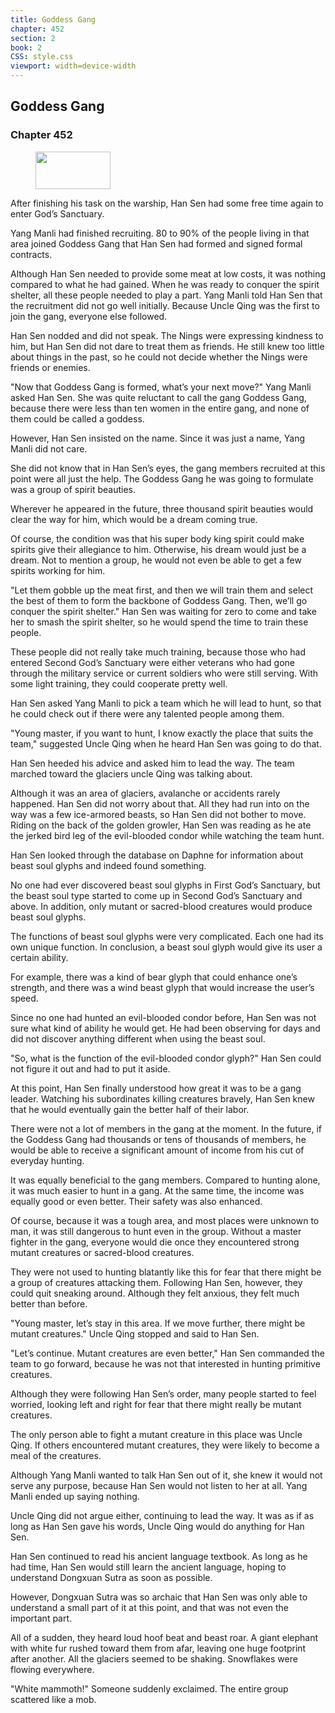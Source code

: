 ```yaml
---
title: Goddess Gang
chapter: 452
section: 2
book: 2
CSS: style.css
viewport: width=device-width
---
```


## Goddess Gang

### Chapter 452

<figure>
	<img src="../Images/gem.gif" alt="" id="gem" width="120" height="60" />
</figure>

After finishing his task on the warship, Han Sen had some free time again to enter God’s Sanctuary.

Yang Manli had finished recruiting. 80 to 90% of the people living in that area joined Goddess Gang that Han Sen had formed and signed formal contracts.

Although Han Sen needed to provide some meat at low costs, it was nothing compared to what he had gained. When he was ready to conquer the spirit shelter, all these people needed to play a part. Yang Manli told Han Sen that the recruitment did not go well initially. Because Uncle Qing was the first to join the gang, everyone else followed.

Han Sen nodded and did not speak. The Nings were expressing kindness to him, but Han Sen did not dare to treat them as friends. He still knew too little about things in the past, so he could not decide whether the Nings were friends or enemies.

"Now that Goddess Gang is formed, what’s your next move?" Yang Manli asked Han Sen. She was quite reluctant to call the gang Goddess Gang, because there were less than ten women in the entire gang, and none of them could be called a goddess.

However, Han Sen insisted on the name. Since it was just a name, Yang Manli did not care.

She did not know that in Han Sen’s eyes, the gang members recruited at this point were all just the help. The Goddess Gang he was going to formulate was a group of spirit beauties.

Wherever he appeared in the future, three thousand spirit beauties would clear the way for him, which would be a dream coming true.

Of course, the condition was that his super body king spirit could make spirits give their allegiance to him. Otherwise, his dream would just be a dream. Not to mention a group, he would not even be able to get a few spirits working for him.

"Let them gobble up the meat first, and then we will train them and select the best of them to form the backbone of Goddess Gang. Then, we’ll go conquer the spirit shelter." Han Sen was waiting for zero to come and take her to smash the spirit shelter, so he would spend the time to train these people.

These people did not really take much training, because those who had entered Second God’s Sanctuary were either veterans who had gone through the military service or current soldiers who were still serving. With some light training, they could cooperate pretty well.

Han Sen asked Yang Manli to pick a team which he will lead to hunt, so that he could check out if there were any talented people among them.

"Young master, if you want to hunt, I know exactly the place that suits the team," suggested Uncle Qing when he heard Han Sen was going to do that.

Han Sen heeded his advice and asked him to lead the way. The team marched toward the glaciers uncle Qing was talking about.

Although it was an area of glaciers, avalanche or accidents rarely happened. Han Sen did not worry about that. All they had run into on the way was a few ice-armored beasts, so Han Sen did not bother to move. Riding on the back of the golden growler, Han Sen was reading as he ate the jerked bird leg of the evil-blooded condor while watching the team hunt.

Han Sen looked through the database on Daphne for information about beast soul glyphs and indeed found something.

No one had ever discovered beast soul glyphs in First God’s Sanctuary, but the beast soul type started to come up in Second God’s Sanctuary and above. In addition, only mutant or sacred-blood creatures would produce beast soul glyphs.

The functions of beast soul glyphs were very complicated. Each one had its own unique function. In conclusion, a beast soul glyph would give its user a certain ability.

For example, there was a kind of bear glyph that could enhance one’s strength, and there was a wind beast glyph that would increase the user’s speed.

Since no one had hunted an evil-blooded condor before, Han Sen was not sure what kind of ability he would get. He had been observing for days and did not discover anything different when using the beast soul.

"So, what is the function of the evil-blooded condor glyph?" Han Sen could not figure it out and had to put it aside.

At this point, Han Sen finally understood how great it was to be a gang leader. Watching his subordinates killing creatures bravely, Han Sen knew that he would eventually gain the better half of their labor.

There were not a lot of members in the gang at the moment. In the future, if the Goddess Gang had thousands or tens of thousands of members, he would be able to receive a significant amount of income from his cut of everyday hunting.

It was equally beneficial to the gang members. Compared to hunting alone, it was much easier to hunt in a gang. At the same time, the income was equally good or even better. Their safety was also enhanced.

Of course, because it was a tough area, and most places were unknown to man, it was still dangerous to hunt even in the group. Without a master fighter in the gang, everyone would die once they encountered strong mutant creatures or sacred-blood creatures.

They were not used to hunting blatantly like this for fear that there might be a group of creatures attacking them. Following Han Sen, however, they could quit sneaking around. Although they felt anxious, they felt much better than before.

"Young master, let’s stay in this area. If we move further, there might be mutant creatures." Uncle Qing stopped and said to Han Sen.

"Let’s continue. Mutant creatures are even better," Han Sen commanded the team to go forward, because he was not that interested in hunting primitive creatures.

Although they were following Han Sen’s order, many people started to feel worried, looking left and right for fear that there might really be mutant creatures.

The only person able to fight a mutant creature in this place was Uncle Qing. If others encountered mutant creatures, they were likely to become a meal of the creatures.

Although Yang Manli wanted to talk Han Sen out of it, she knew it would not serve any purpose, because Han Sen would not listen to her at all. Yang Manli ended up saying nothing.

Uncle Qing did not argue either, continuing to lead the way. It was as if as long as Han Sen gave his words, Uncle Qing would do anything for Han Sen.

Han Sen continued to read his ancient language textbook. As long as he had time, Han Sen would still learn the ancient language, hoping to understand Dongxuan Sutra as soon as possible.

However, Dongxuan Sutra was so archaic that Han Sen was only able to understand a small part of it at this point, and that was not even the important part.

All of a sudden, they heard loud hoof beat and beast roar. A giant elephant with white fur rushed toward them from afar, leaving one huge footprint after another. All the glaciers seemed to be shaking. Snowflakes were flowing everywhere.

"White mammoth!" Someone suddenly exclaimed. The entire group scattered like a mob.
